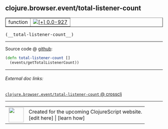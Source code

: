 ## clojure.browser.event/total-listener-count



 <table border="1">
<tr>
<td>function</td>
<td><a href="https://github.com/cljsinfo/cljs-api-docs/tree/0.0-927"><img valign="middle" alt="[+] 0.0-927" title="Added in 0.0-927" src="https://img.shields.io/badge/+-0.0--927-lightgrey.svg"></a> </td>
</tr>
</table>


 <samp>
(__total-listener-count__)<br>
</samp>

---







Source code @ [github](https://github.com/clojure/clojurescript/blob/r3053/src/cljs/clojure/browser/event.cljs#L87-L88):

```clj
(defn total-listener-count []
  (events/getTotalListenerCount))
```

<!--
Repo - tag - source tree - lines:

 <pre>
clojurescript @ r3053
└── src
    └── cljs
        └── clojure
            └── browser
                └── <ins>[event.cljs:87-88](https://github.com/clojure/clojurescript/blob/r3053/src/cljs/clojure/browser/event.cljs#L87-L88)</ins>
</pre>

-->

---



###### External doc links:

[`clojure.browser.event/total-listener-count` @ crossclj](http://crossclj.info/fun/clojure.browser.event.cljs/total-listener-count.html)<br>

---

 <table>
<tr><td>
<img valign="middle" align="right" width="48px" src="http://i.imgur.com/Hi20huC.png">
</td><td>
Created for the upcoming ClojureScript website.<br>
[edit here] | [learn how]
</td></tr></table>

[edit here]:https://github.com/cljsinfo/cljs-api-docs/blob/master/cljsdoc/clojure.browser.event/total-listener-count.cljsdoc
[learn how]:https://github.com/cljsinfo/cljs-api-docs/wiki/cljsdoc-files

<!--

This information was too distracting to show to readers, but I'll leave it
commented here since it is helpful to:

- pretty-print the data used to generate this document
- and show how to retrieve that data



The API data for this symbol:

```clj
{:ns "clojure.browser.event",
 :name "total-listener-count",
 :type "function",
 :signature ["[]"],
 :source {:code "(defn total-listener-count []\n  (events/getTotalListenerCount))",
          :title "Source code",
          :repo "clojurescript",
          :tag "r3053",
          :filename "src/cljs/clojure/browser/event.cljs",
          :lines [87 88]},
 :full-name "clojure.browser.event/total-listener-count",
 :full-name-encode "clojure.browser.event/total-listener-count",
 :history [["+" "0.0-927"]]}

```

Retrieve the API data for this symbol:

```clj
;; from Clojure REPL
(require '[clojure.edn :as edn])
(-> (slurp "https://raw.githubusercontent.com/cljsinfo/cljs-api-docs/catalog/cljs-api.edn")
    (edn/read-string)
    (get-in [:symbols "clojure.browser.event/total-listener-count"]))
```

-->
